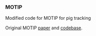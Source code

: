 ### MOTIP

Modified code for MOTIP for pig tracking

Original MOTIP [paper](https://arxiv.org/abs/2403.16848) and [codebase](https://github.com/MCG-NJU/MOTIP).